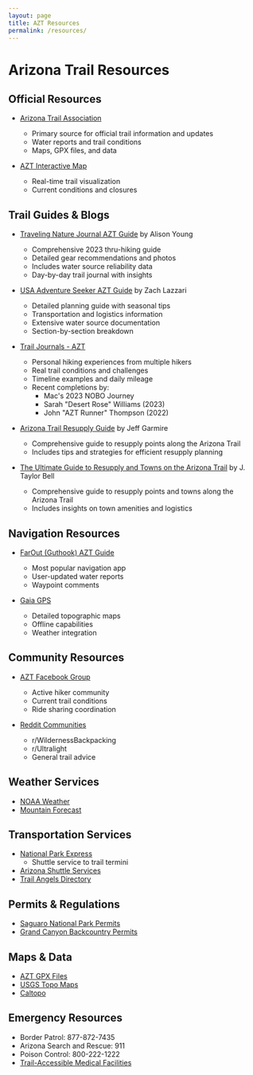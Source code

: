 ```yaml
---
layout: page
title: AZT Resources
permalink: /resources/
---
```


# Arizona Trail Resources

## Official Resources
- [Arizona Trail Association](https://aztrail.org/)
  - Primary source for official trail information and updates
  - Water reports and trail conditions
  - Maps, GPX files, and data

- [AZT Interactive Map](https://aztrail.org/explore/maps/online-map/)
  - Real-time trail visualization
  - Current conditions and closures

## Trail Guides & Blogs
- [Traveling Nature Journal AZT Guide](https://travelingnaturejournal.com/arizona-trail-thru-hike/) by Alison Young
  - Comprehensive 2023 thru-hiking guide
  - Detailed gear recommendations and photos
  - Includes water source reliability data
  - Day-by-day trail journal with insights

- [USA Adventure Seeker AZT Guide](https://usaadventureseeker.com/arizona-trail/) by Zach Lazzari
  - Detailed planning guide with seasonal tips
  - Transportation and logistics information
  - Extensive water source documentation
  - Section-by-section breakdown

- [Trail Journals - AZT](https://www.trailjournals.com/journals/arizona_trail)
  - Personal hiking experiences from multiple hikers
  - Real trail conditions and challenges
  - Timeline examples and daily mileage
  - Recent completions by:
    - Mac's 2023 NOBO Journey
    - Sarah "Desert Rose" Williams (2023)
    - John "AZT Runner" Thompson (2022)

- [Arizona Trail Resupply Guide](https://backpackingroutes.com/arizona-trail-resupply-guide/) by Jeff Garmire
  - Comprehensive guide to resupply points along the Arizona Trail
  - Includes tips and strategies for efficient resupply planning

- [The Ultimate Guide to Resupply and Towns on the Arizona Trail](https://thetrek.co/the-ultimate-guide-to-resupply-and-towns-on-the-arizona-trail/) by J. Taylor Bell
  - Comprehensive guide to resupply points and towns along the Arizona Trail
  - Includes insights on town amenities and logistics

## Navigation Resources
- [FarOut (Guthook) AZT Guide](https://faroutguides.com/arizona-trail-map)
  - Most popular navigation app
  - User-updated water reports
  - Waypoint comments

- [Gaia GPS](https://www.gaiagps.com)
  - Detailed topographic maps
  - Offline capabilities
  - Weather integration

## Community Resources
- [AZT Facebook Group](https://www.facebook.com/groups/ArizonaTrail/)
  - Active hiker community
  - Current trail conditions
  - Ride sharing coordination

- [Reddit Communities](https://www.reddit.com/r/WildernessBackpacking/)
  - r/WildernessBackpacking
  - r/Ultralight
  - General trail advice

## Weather Services
- [NOAA Weather](https://forecast.weather.gov/)
- [Mountain Forecast](https://www.mountain-forecast.com/)

## Transportation Services
- [National Park Express](https://nationalparksexpress.com/)
  - Shuttle service to trail termini
- [Arizona Shuttle Services](https://www.arizonashuttle.com/)
- [Trail Angels Directory](https://aztrail.org/explore/trail-angels/)

## Permits & Regulations
- [Saguaro National Park Permits](https://www.nps.gov/sagu/)
- [Grand Canyon Backcountry Permits](https://www.nps.gov/grca/planyourvisit/backcountry-permit.htm)

## Maps & Data
- [AZT GPX Files](https://aztrail.org/explore/maps/gpx-files/)
- [USGS Topo Maps](https://www.usgs.gov/programs/national-geospatial-program/topographic-maps)
- [Caltopo](https://caltopo.com/)

## Emergency Resources
- Border Patrol: 877-872-7435
- Arizona Search and Rescue: 911
- Poison Control: 800-222-1222
- [Trail-Accessible Medical Facilities](https://aztrail.org/explore/medical-facilities/) 